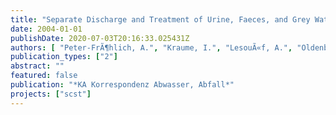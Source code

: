 ```yaml
---
title: "Separate Discharge and Treatment of Urine, Faeces, and Grey Water - A Pilot Project"
date: 2004-01-01
publishDate: 2020-07-03T20:16:33.025431Z
authors: [ "Peter-FrÃ¶hlich, A.", "Kraume, I.", "LesouÃ«f, A.", "Oldenburg, M." ]
publication_types: ["2"]
abstract: ""
featured: false
publication: "*KA Korrespondenz Abwasser, Abfall*"
projects: ["scst"]
---
```


